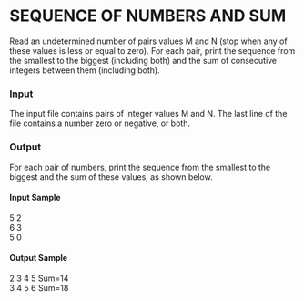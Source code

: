 # SEQUENCE OF NUMBERS AND SUM
Read an undetermined number of pairs values M and N (stop when any of these values is less or equal to zero). For each pair, print the sequence from the smallest to the biggest (including both) and the sum of consecutive integers between them (including both).
### Input
The input file contains pairs of integer values M and N. The last line of the file contains a number zero or negative, or both.
### Output
For each pair of numbers, print the sequence from the smallest to the biggest and the sum of these values, as shown below.
#### Input Sample	            
5 2  
6 3  
5 0
#### Output Sample
2 3 4 5 Sum=14  
3 4 5 6 Sum=18

